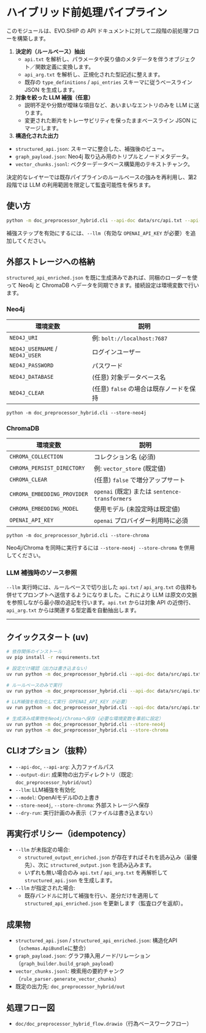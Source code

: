 # ハイブリッド前処理パイプライン

このモジュールは、EVO.SHIP の API ドキュメントに対して二段階の前処理フローを構築します。

1. **決定的（ルールベース）抽出**
   - `api.txt` を解析し、パラメータや戻り値のメタデータを伴うオブジェクト／関数定義に変換します。
   - `api_arg.txt` を解析し、正規化された型記述に整えます。
   - 既存の `type_definitions` / `api_entries` スキーマに従うベースライン JSON を生成します。
2. **対象を絞った LLM 補強（任意）**
   - 説明不足や分類が曖昧な項目など、あいまいなエントリのみを LLM に送ります。
   - 変更された断片をトレーサビリティを保ったままベースライン JSON にマージします。
3. **構造化された出力**
 - `structured_api.json`: スキーマに整合した、補強後のビュー。
 - `graph_payload.json`: Neo4j 取り込み用のトリプルとノードメタデータ。
 - `vector_chunks.jsonl`: ベクターデータベース構築用のテキストチャンク。

決定的なレイヤーでは既存パイプラインのルールベースの強みを再利用し、第2段階では LLM の利用範囲を限定して監査可能性を保ちます。

## 使い方

```bash
python -m doc_preprocessor_hybrid.cli --api-doc data/src/api.txt --api-arg data/src/api_arg.txt --output-dir doc_preprocessor_hybrid/out
```

補強ステップを有効にするには、`--llm`（有効な `OPENAI_API_KEY` が必要）を追加してください。
## 外部ストレージへの格納

`structured_api_enriched.json` を既に生成済みであれば、同梱のローダーを使って Neo4j と ChromaDB へデータを同期できます。接続設定は環境変数で行います。

### Neo4j

| 環境変数 | 説明 |
| --- | --- |
| `NEO4J_URI` | 例: `bolt://localhost:7687` |
| `NEO4J_USERNAME` / `NEO4J_USER` | ログインユーザー |
| `NEO4J_PASSWORD` | パスワード |
| `NEO4J_DATABASE` | (任意) 対象データベース名 |
| `NEO4J_CLEAR` | (任意) `false` の場合は既存ノードを保持 |

```
python -m doc_preprocessor_hybrid.cli --store-neo4j
```

### ChromaDB

| 環境変数 | 説明 |
| --- | --- |
| `CHROMA_COLLECTION` | コレクション名 (必須) |
| `CHROMA_PERSIST_DIRECTORY` | 例: `vector_store` (既定値) |
| `CHROMA_CLEAR` | (任意) `false` で増分アップサート |
| `CHROMA_EMBEDDING_PROVIDER` | `openai` (既定) または `sentence-transformers` |
| `CHROMA_EMBEDDING_MODEL` | 使用モデル (未設定時は既定値) |
| `OPENAI_API_KEY` | `openai` プロバイダー利用時に必須 |

```
python -m doc_preprocessor_hybrid.cli --store-chroma
```

Neo4j/Chroma を同時に実行するには `--store-neo4j --store-chroma` を併用してください。
### LLM 補強時のソース参照

`--llm` 実行時には、ルールベースで切り出した `api.txt` / `api_arg.txt` の抜粋も併せてプロンプトへ送信するようになりました。これにより LLM は原文の文脈を参照しながら最小限の追記を行います。`api.txt` からは対象 API の近傍行、`api_arg.txt` からは関連する型定義を自動抽出します。

---

## クイックスタート (uv)

```bash
# 依存関係のインストール
uv pip install -r requirements.txt

# 設定だけ確認（出力は書き込まない）
uv run python -m doc_preprocessor_hybrid.cli --api-doc data/src/api.txt --api-arg data/src/api_arg.txt --output-dir doc_preprocessor_hybrid/out --dry-run

# ルールベースのみで実行
uv run python -m doc_preprocessor_hybrid.cli --api-doc data/src/api.txt --api-arg data/src/api_arg.txt --output-dir doc_preprocessor_hybrid/out

# LLM補強を有効化して実行（OPENAI_API_KEY が必要）
uv run python -m doc_preprocessor_hybrid.cli --api-doc data/src/api.txt --api-arg data/src/api_arg.txt --output-dir doc_preprocessor_hybrid/out --llm

# 生成済み成果物をNeo4j/Chromaへ保存（必要な環境変数を事前に設定）
uv run python -m doc_preprocessor_hybrid.cli --store-neo4j
uv run python -m doc_preprocessor_hybrid.cli --store-chroma
```

## CLIオプション（抜粋）
- `--api-doc`, `--api-arg`: 入力ファイルパス
- `--output-dir`: 成果物の出力ディレクトリ（既定: `doc_preprocessor_hybrid/out`）
- `--llm`: LLM補強を有効化
- `--model`: OpenAIモデルIDの上書き
- `--store-neo4j`, `--store-chroma`: 外部ストレージへ保存
- `--dry-run`: 実行計画のみ表示（ファイルは書き込まない）

## 再実行ポリシー（idempotency）
- `--llm` が未指定の場合:
  - `structured_output_enriched.json` が存在すればそれを読み込み（最優先）、次に `structured_output.json` を読み込みます。
  - いずれも無い場合のみ `api.txt` / `api_arg.txt` を再解析して `structured_api.json` を生成します。
- `--llm` が指定された場合:
  - 既存バンドルに対して補強を行い、差分だけを適用して `structured_api_enriched.json` を更新します（監査ログを返却）。

## 成果物
- `structured_api.json` / `structured_api_enriched.json`: 構造化API（`schemas.ApiBundle`に整合）
- `graph_payload.json`: グラフ挿入用ノード/リレーション（`graph_builder.build_graph_payload`）
- `vector_chunks.jsonl`: 検索用の要約チャンク（`rule_parser.generate_vector_chunks`）
- 既定の出力先: `doc_preprocessor_hybrid/out`

## 処理フロー図
- `doc/doc_preprocessor_hybrid_flow.drawio`（行為ベースワークフロー）
